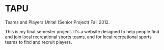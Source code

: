 TAPU
====

Teams and Players Unite! (Senior Project) Fall 2012.

This is my final semester project. It's a website designed to help people find and join local recreational sports teams,
and for local recreational sports teams to find and recruit players.
